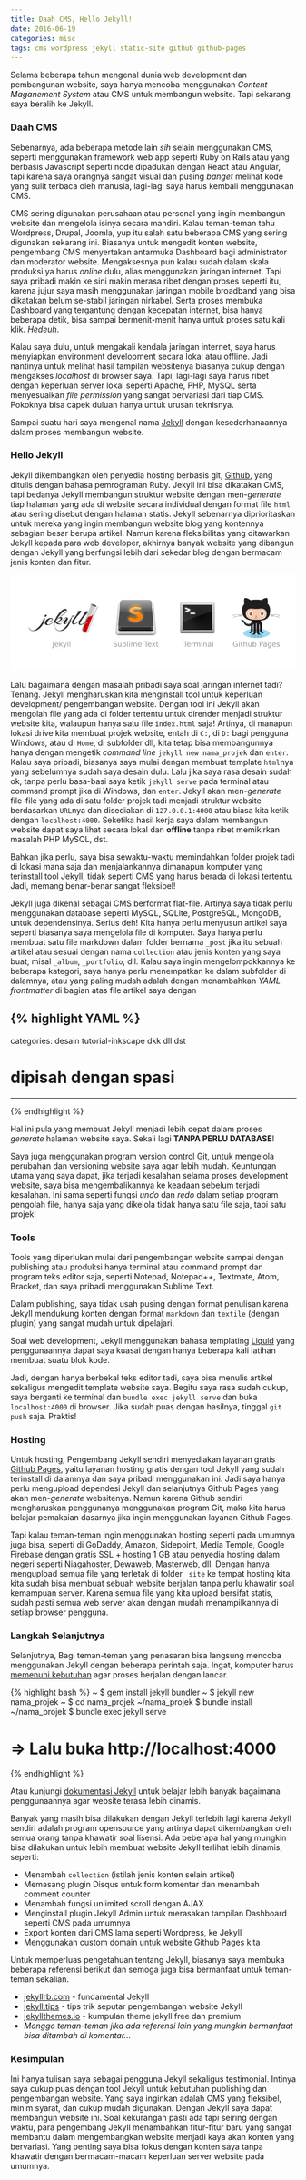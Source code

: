 ```yaml
---
title: Daah CMS, Hello Jekyll!
date: 2016-06-19
categories: misc
tags: cms wordpress jekyll static-site github github-pages
---
```

Selama beberapa tahun mengenal dunia web development dan pembangunan website, saya hanya mencoba menggunakan *Content Maganement System* atau CMS untuk membangun website. Tapi sekarang saya beralih ke Jekyll.

### Daah CMS

Sebenarnya, ada beberapa metode lain *sih* selain menggunakan CMS, seperti menggunakan framework web app seperti Ruby on Rails atau yang berbasis Javascript seperti node dipadukan dengan React atau Angular, tapi karena saya orangnya sangat visual dan pusing *banget* melihat kode yang sulit terbaca oleh manusia, lagi-lagi saya harus kembali menggunakan CMS.

CMS sering digunakan perusahaan atau personal yang ingin membangun website dan mengelola isinya secara mandiri. Kalau teman-teman tahu Wordpress, Drupal, Joomla, yup itu salah satu beberapa CMS yang sering digunakan sekarang ini. Biasanya untuk mengedit konten website, pengembang CMS menyertakan antarmuka Dashboard bagi administrator dan moderator website. Mengaksesnya pun kalau sudah dalam skala produksi ya harus *online* dulu, alias menggunakan jaringan internet. Tapi saya pribadi makin ke sini makin merasa ribet dengan proses seperti itu, karena jujur saya masih menggunakan jaringan mobile broadband yang bisa dikatakan belum se-stabil jaringan nirkabel. Serta proses membuka Dashboard yang tergantung dengan kecepatan internet, bisa hanya beberapa detik, bisa sampai bermenit-menit hanya untuk proses satu kali klik. *Hedeuh*.

Kalau saya dulu, untuk mengakali kendala jaringan internet, saya harus menyiapkan environment development secara lokal atau offline. Jadi nantinya untuk melihat hasil tampilan websitenya biasanya cukup dengan mengakses *localhost* di browser saya. Tapi, lagi-lagi saya harus ribet dengan keperluan server lokal seperti Apache, PHP, MySQL serta menyesuaikan *file permission* yang sangat bervariasi dari tiap CMS. Pokoknya bisa capek duluan hanya untuk urusan teknisnya.

Sampai suatu hari saya mengenal nama [Jekyll](http://jekyllrb.com) dengan kesederhanaannya dalam proses membangun website.

### Hello Jekyll

Jekyll dikembangkan oleh penyedia hosting berbasis git, [Github](http://github.com), yang ditulis dengan bahasa pemrograman Ruby. Jekyll ini bisa dikatakan CMS, tapi bedanya Jekyll membangun struktur website dengan men-*generate* tiap halaman yang ada di website secara individual dengan format file `html` atau sering disebut dengan halaman statis. Jekyll sebenarnya diprioritaskan untuk mereka yang ingin membangun website blog yang kontennya sebagian besar berupa artikel. Namun karena fleksibilitas yang ditawarkan Jekyll kepada para web developer, akhirnya banyak website yang dibangun dengan Jekyll yang berfungsi lebih dari sekedar blog dengan bermacam jenis konten dan fitur.

![Jekyll Tools](/img/posts/jekyll-tools.jpg)

Lalu bagaimana dengan masalah pribadi saya soal jaringan internet tadi? Tenang. Jekyll mengharuskan kita menginstall tool untuk keperluan development/ pengembangan website. Dengan tool ini Jekyll akan mengolah file yang ada di folder tertentu untuk dirender menjadi struktur website kita, walaupun hanya satu file `index.html` saja! Artinya, di manapun lokasi drive kita membuat projek website, entah di `C:`, di `D:` bagi pengguna Windows, atau di `Home`, di subfolder dll, kita tetap bisa membangunnya hanya dengan mengetik *command line* `jekyll new nama_projek` dan `enter`. Kalau saya pribadi, biasanya saya mulai dengan membuat template `html`nya yang sebelumnya sudah saya desain dulu. Lalu jika saya rasa desain sudah ok, tanpa perlu basa-basi saya ketik `jekyll serve` pada terminal atau command prompt jika di Windows, dan `enter`. Jekyll akan men-*generate* file-file yang ada di satu folder projek tadi menjadi struktur website berdasarkan `URL`nya dan disediakan di `127.0.0.1:4000` atau biasa kita ketik dengan `localhost:4000`. Seketika hasil kerja saya dalam membangun website dapat saya lihat secara lokal dan **offline** tanpa ribet memikirkan masalah PHP MySQL, dst.

Bahkan jika perlu, saya bisa sewaktu-waktu memindahkan folder projek tadi di lokasi mana saja dan menjalankannya dimanapun komputer yang terinstall tool Jekyll, tidak seperti CMS yang harus berada di lokasi tertentu. Jadi, memang benar-benar sangat fleksibel!

Jekyll juga dikenal sebagai CMS berformat flat-file. Artinya saya tidak perlu menggunakan database seperti MySQL, SQLite, PostgreSQL, MongoDB, untuk dependensinya. Serius deh! Kita hanya perlu menyusun artikel saya seperti biasanya saya mengelola file di komputer. Saya hanya perlu membuat satu file markdown dalam folder bernama `_post` jika itu sebuah artikel atau sesuai dengan nama `collection` atau jenis konten yang saya buat, misal `_album`, `_portfolio`, dll. Kalau saya ingin mengelompokkannya ke beberapa kategori, saya hanya perlu menempatkan ke dalam subfolder di dalamnya, atau yang paling mudah adalah dengan menambahkan *YAML frontmatter* di bagian atas file artikel saya dengan 

{% highlight YAML %}
---
categories: desain tutorial-inkscape dkk dll dst
# dipisah dengan spasi
---
{% endhighlight %}

Hal ini pula yang membuat Jekyll menjadi lebih cepat dalam proses *generate* halaman website saya. Sekali lagi **TANPA PERLU DATABASE**!

Saya juga menggunakan program version control [Git](http://git-scm.com), untuk mengelola perubahan dan versioning website saya agar lebih mudah. Keuntungan utama yang saya dapat, jika terjadi kesalahan selama proses development website, saya bisa mengembalikannya ke keadaan sebelum terjadi kesalahan. Ini sama seperti fungsi *undo* dan *redo* dalam setiap program pengolah file, hanya saja yang dikelola tidak hanya satu file saja, tapi satu projek!

### Tools

Tools yang diperlukan mulai dari pengembangan website sampai dengan publishing atau produksi hanya terminal atau command prompt dan program teks editor saja, seperti Notepad, Notepad++, Textmate, Atom, Bracket, dan saya pribadi menggunakan Sublime Text.

Dalam publishing, saya tidak usah pusing dengan format penulisan karena Jekyll mendukung konten dengan format `markdown` dan `textile` (dengan plugin) yang sangat mudah untuk dipelajari.

Soal web development, Jekyll menggunakan bahasa templating [Liquid](https://shopify.github.io/liquid/) yang penggunaannya dapat saya kuasai dengan hanya beberapa kali latihan membuat suatu blok kode.

Jadi, dengan hanya berbekal teks editor tadi, saya bisa menulis artikel sekaligus mengedit template website saya. Begitu saya rasa sudah cukup, saya berganti ke terminal dan `bundle exec jekyll serve` dan buka `localhost:4000` di browser. Jika sudah puas dengan hasilnya, tinggal `git push` saja. Praktis!

### Hosting

Untuk hosting, Pengembang Jekyll sendiri menyediakan layanan gratis [Github Pages](http://pages.github.com), yaitu layanan hosting gratis dengan tool Jekyll yang sudah terinstall di dalamnya dan saya pribadi menggunakan ini. Jadi saya hanya perlu mengupload dependesi Jekyll dan selanjutnya Github Pages yang akan men-*generate* websitenya. Namun karena Github sendiri mengharuskan penggunanya menggunakan program Git, maka kita harus belajar pemakaian dasarnya jika ingin menggunakan layanan Github Pages.

Tapi kalau teman-teman ingin menggunakan hosting seperti pada umumnya juga bisa, seperti di GoDaddy, Amazon, Sidepoint, Media Temple, Google Firebase dengan gratis SSL + hosting 1 GB atau penyedia hosting dalam negeri seperti Niagahoster, Dewaweb, Masterweb, dll. Dengan hanya mengupload semua file yang terletak di folder `_site` ke tempat hosting kita, kita sudah bisa membuat sebuah website berjalan tanpa perlu khawatir soal kemampuan server. Karena semua file yang kita upload bersifat statis, sudah pasti semua web server akan dengan mudah menampilkannya di setiap browser pengguna.

### Langkah Selanjutnya

Selanjutnya, Bagi teman-teman yang penasaran bisa langsung mencoba menggunakan Jekyll dengan beberapa perintah saja. Ingat, komputer harus [memenuhi kebutuhan](https://jekyllrb.com/docs/installation/#requirements) agar proses berjalan dengan lancar.

{% highlight bash %}
~ $ gem install jekyll bundler
~ $ jekyll new nama_projek
~ $ cd nama_projek
~/nama_projek $ bundle install
~/nama_projek $ bundle exec jekyll serve
# => Lalu buka http://localhost:4000
{% endhighlight %}

Atau kunjungi [dokumentasi Jekyll](http://jekyllrb.com/docs/home/) untuk belajar lebih banyak bagaimana penggunaannya agar website terasa lebih dinamis.

Banyak yang masih bisa dilakukan dengan Jekyll terlebih lagi karena Jekyll sendiri adalah program opensource yang artinya dapat dikembangkan oleh semua orang tanpa khawatir soal lisensi. Ada beberapa hal yang mungkin bisa dilakukan untuk lebih membuat website Jekyll terlihat lebih dinamis, seperti:

- Menambah `collection` (istilah jenis konten selain artikel)
- Memasang plugin Disqus untuk form komentar dan menambah comment counter
- Menambah fungsi unlimited scroll dengan AJAX
- Menginstall plugin Jekyll Admin untuk merasakan tampilan Dashboard seperti CMS pada umumnya
- Export konten dari CMS lama seperti Wordpress, ke Jekyll
- Menggunakan custom domain untuk website Github Pages kita

Untuk memperluas pengetahuan tentang Jekyll, biasanya saya membuka beberapa referensi berikut dan semoga juga bisa bermanfaat untuk teman-teman sekalian.

- [jekyllrb.com](http://jekyllrb.com/) - fundamental Jekyll
- [jekyll.tips](http://jekyll.tips/) - tips trik seputar pengembangan website Jekyll
- [jekyllthemes.io](https://jekyllthemes.io/) - kumpulan theme jekyll free dan premium
- *Monggo teman-teman jika ada referensi lain yang mungkin bermanfaat bisa ditambah di komentar...*

### Kesimpulan

Ini hanya tulisan saya sebagai pengguna Jekyll sekaligus testimonial. Intinya saya cukup puas dengan tool Jekyll untuk kebutuhan publishing dan pengembangan website. Yang saya inginkan adalah CMS yang fleksibel, minim syarat, dan cukup mudah digunakan. Dengan Jekyll saya dapat membangun website ini. Soal kekurangan pasti ada tapi seiring dengan waktu, para pengembang Jekyll menambahkan fitur-fitur baru yang sangat membantu dalam mengembangkan website menjadi kaya akan konten yang bervariasi. Yang penting saya bisa fokus dengan konten saya tanpa khawatir dengan bermacam-macam keperluan server website pada umumnya.
